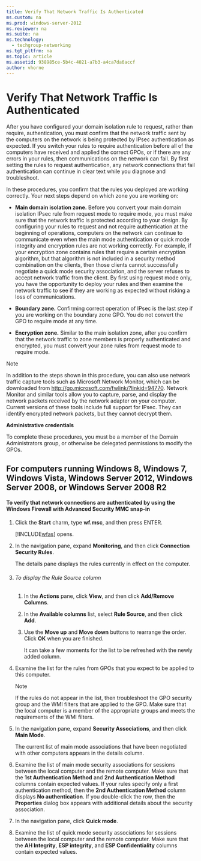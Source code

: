 ```yaml
---
title: Verify That Network Traffic Is Authenticated
ms.custom: na
ms.prod: windows-server-2012
ms.reviewer: na
ms.suite: na
ms.technology: 
  - techgroup-networking
ms.tgt_pltfrm: na
ms.topic: article
ms.assetid: 938985ce-5b4c-4021-a7b3-a4ca7da6accf
author: vhorne
---
```

# Verify That Network Traffic Is Authenticated
After you have configured your domain isolation rule to request, rather than require, authentication, you must confirm that the network traffic sent by the computers on the network is being protected by IPsec authentication as expected. If you switch your rules to require authentication before all of the computers have received and applied the correct GPOs, or if there are any errors in your rules, then communications on the network can fail. By first setting the rules to request authentication, any network connections that fail authentication can continue in clear text while you diagnose and troubleshoot.  
  
In these procedures, you confirm that the rules you deployed are working correctly. Your next steps depend on which zone you are working on:  
  
-   **Main domain isolation zone.** Before you convert your main domain isolation IPsec rule from request mode to require mode, you must make sure that the network traffic is protected according to your design. By configuring your rules to request and not require authentication at the beginning of operations, computers on the network can continue to communicate even when the main mode authentication or quick mode integrity and encryption rules are not working correctly. For example, if your encryption zone contains rules that require a certain encryption algorithm, but that algorithm is not included in a security method combination on the clients, then those clients cannot successfully negotiate a quick mode security association, and the server refuses to accept network traffic from the client. By first using request mode only, you have the opportunity to deploy your rules and then examine the network traffic to see if they are working as expected without risking a loss of communications.  
  
-   **Boundary zone.** Confirming correct operation of IPsec is the last step if you are working on the boundary zone GPO. You do not convert the GPO to require mode at any time.  
  
-   **Encryption zone.** Similar to the main isolation zone, after you confirm that the network traffic to zone members is properly authenticated and encrypted, you must convert your zone rules from request mode to require mode.  
  
> [!NOTE]  
> In addition to the steps shown in this procedure, you can also use network traffic capture tools such as Microsoft Network Monitor, which can be downloaded from [http:\/\/go.microsoft.com\/fwlink\/?linkid\=94770](http://go.microsoft.com/fwlink/?linkid=94770). Network Monitor and similar tools allow you to capture, parse, and display the network packets received by the network adapter on your computer. Current versions of these tools include full support for IPsec. They can identify encrypted network packets, but they cannot decrypt them.  
  
**Administrative credentials**  
  
To complete these procedures, you must be a member of the Domain Administrators group, or otherwise be delegated permissions to modify the GPOs.  
  
## <a name="bkmk_ProceduresforcomputersthatarerunningWindowsVistaorWindowsServer2008"></a>For computers running Windows 8, Windows 7, Windows Vista, Windows Server 2012, Windows Server 2008, or Windows Server 2008 R2  
  
#### To verify that network connections are authenticated by using the Windows Firewall with Advanced Security MMC snap\-in  
  
1.  Click the **Start** charm, type **wf.msc**, and then press ENTER.  
  
    [!INCLUDE[wfas](../Token/wfas_md.md)] opens.  
  
2.  In the navigation pane, expand **Monitoring**, and then click **Connection Security Rules**.  
  
    The details pane displays the rules currently in effect on the computer.  
  
3.  ###### To display the Rule Source column  
  
    1.  In the **Actions** pane, click **View**, and then click **Add\/Remove Columns**.  
  
    2.  In the **Available columns** list, select **Rule Source**, and then click **Add**.  
  
    3.  Use the **Move up** and **Move down** buttons to rearrange the order. Click **OK** when you are finished.  
  
        It can take a few moments for the list to be refreshed with the newly added column.  
  
4.  Examine the list for the rules from GPOs that you expect to be applied to this computer.  
  
    > [!NOTE]  
    > If the rules do not appear in the list, then troubleshoot the GPO security group and the WMI filters that are applied to the GPO. Make sure that the local computer is a member of the appropriate groups and meets the requirements of the WMI filters.  
  
5.  In the navigation pane, expand **Security Associations**, and then click **Main Mode**.  
  
    The current list of main mode associations that have been negotiated with other computers appears in the details column.  
  
6.  Examine the list of main mode security associations for sessions between the local computer and the remote computer. Make sure that the **1st Authentication Method** and **2nd Authentication Method** columns contain expected values. If your rules specify only a first authentication method, then the **2nd Authentication Method** column displays **No authentication**. If you double\-click the row, then the **Properties** dialog box appears with additional details about the security association.  
  
7.  In the navigation pane, click **Quick mode**.  
  
8.  Examine the list of quick mode security associations for sessions between the local computer and the remote computer. Make sure that the **AH Integrity**, **ESP integrity**, and **ESP Confidentiality** columns contain expected values.  
  
